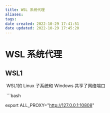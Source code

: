 ```yaml
---
title: WSL 系统代理
aliases: 
tags: 
date created: 2022-10-29 17:41:51
date updated: 2022-10-29 17:45:20
---
```


# WSL 系统代理

## WSL1

 WSL1的 Linux 子系统和 Windows 共享了网络端口

 ```bash

export ALL_PROXY="http://127.0.0.1:10808"

```
